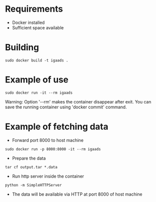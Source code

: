 # Requirements

* Docker installed
* Sufficient space available

# Building

```
sudo docker build -t igaads .
```

# Example of use

```
sudo docker run -it --rm igaads
```

Warning:
Option '--rm' makes the container disappear after exit.
You can save the running container using 'docker commit' command.

# Example of fetching data

* Forward port 8000 to host machine

```
sudo docker run -p 8000:8000 -it --rm igaads
```

* Prepare the data

```
tar cf output.tar *.data
```

* Run http server inside the container

```
python -m SimpleHTTPServer
```

* The data will be available via HTTP at port 8000 of host machine
